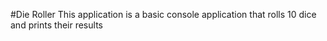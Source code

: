 #Die Roller
This application is a basic console application that rolls 10 dice and prints their results
